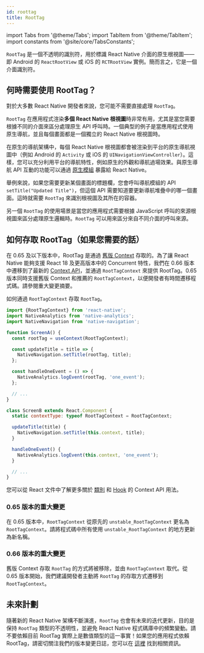 ```yaml
---
id: roottag
title: RootTag
---
```


import Tabs from '@theme/Tabs'; import TabItem from '@theme/TabItem'; import constants from '@site/core/TabsConstants';

`RootTag` 是一個不透明的識別符，用於標識 React Native 介面的原生根視圖——即 Android 的 `ReactRootView` 或 iOS 的 `RCTRootView` 實例。簡而言之，它是一個介面識別符。

## 何時需要使用 RootTag？

對於大多數 React Native 開發者來說，您可能不需要直接處理 `RootTag`。

`RootTag` 在應用程式渲染**多個 React Native 根視圖**時非常有用，尤其是當您需要根據不同的介面來區分處理原生 API 呼叫時。一個典型的例子是當應用程式使用原生導航，並且每個畫面都是一個獨立的 React Native 根視圖時。

在原生的導航架構中，每個 React Native 根視圖都會被渲染到平台的原生導航視圖中（例如 Android 的 `Activity` 或 iOS 的 `UINavigationViewController`）。這樣，您可以充分利用平台的導航特性，例如原生的外觀和導航過場效果。與原生導航 API 互動的功能可以通過 [原生模組](https://reactnative.dev/docs/next/native-modules-intro) 暴露給 React Native。

舉例來說，如果您需要更新某個畫面的標題欄，您會呼叫導航模組的 API `setTitle("Updated Title")`，但這個 API 需要知道要更新導航堆疊中的哪一個畫面。這時就需要 `RootTag` 來識別根視圖及其所在的容器。

另一個 `RootTag` 的使用場景是當您的應用程式需要根據 JavaScript 呼叫的來源根視圖來區分處理原生邏輯時。`RootTag` 可以用來區分來自不同介面的呼叫來源。

## 如何存取 RootTag（如果您需要的話）

在 0.65 及以下版本中，RootTag 是通過 [舊版 Context](https://github.com/facebook/react-native/blob/v0.64.1/Libraries/ReactNative/AppContainer.js#L56) 存取的。為了讓 React Native 能夠支援 React 18 及更高版本中的 Concurrent 特性，我們在 0.66 版本中遷移到了最新的 [Context API](https://reactjs.org/docs/context.html#api)，並通過 `RootTagContext` 來提供 RootTag。0.65 版本同時支援舊版 Context 和推薦的 `RootTagContext`，以便開發者有時間遷移程式碼。請參閱重大變更摘要。

如何通過 `RootTagContext` 存取 `RootTag`。

```js
import {RootTagContext} from 'react-native';
import NativeAnalytics from 'native-analytics';
import NativeNavigation from 'native-navigation';

function ScreenA() {
  const rootTag = useContext(RootTagContext);

  const updateTitle = title => {
    NativeNavigation.setTitle(rootTag, title);
  };

  const handleOneEvent = () => {
    NativeAnalytics.logEvent(rootTag, 'one_event');
  };

  // ...
}

class ScreenB extends React.Component {
  static contextType: typeof RootTagContext = RootTagContext;

  updateTitle(title) {
    NativeNavigation.setTitle(this.context, title);
  }

  handleOneEvent() {
    NativeAnalytics.logEvent(this.context, 'one_event');
  }

  // ...
}
```

您可以從 React 文件中了解更多關於 [類別](https://reactjs.org/docs/context.html#classcontexttype) 和 [Hook](https://reactjs.org/docs/hooks-reference.html#usecontext) 的 Context API 用法。

### 0.65 版本的重大變更

在 0.65 版本中，`RootTagContext` 從原先的 `unstable_RootTagContext` 更名為 `RootTagContext`。請將程式碼中所有使用 `unstable_RootTagContext` 的地方更新為新名稱。

### 0.66 版本的重大變更

舊版 Context 存取 `RootTag` 的方式將被移除，並由 `RootTagContext` 取代。從 0.65 版本開始，我們建議開發者主動將 `RootTag` 的存取方式遷移到 `RootTagContext`。

## 未來計劃

隨著新的 React Native 架構不斷演進，`RootTag` 也會有未來的迭代更新，目的是保持 `RootTag` 類型的不透明性，並避免 React Native 程式碼庫中的頻繁變動。請不要依賴目前 RootTag 實際上是數值類型的這一事實！如果您的應用程式依賴 RootTag，請密切關注我們的版本變更日誌，您可以在 [這裡](https://github.com/facebook/react-native/blob/main/CHANGELOG.md) 找到相關資訊。
